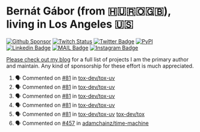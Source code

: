 # Bernát Gábor (from 🇭🇺🇷🇴🇬🇧), living in Los Angeles 🇺🇸

[![Github Sponsor](https://img.shields.io/static/v1?label=Sponsor&message=%E2%9D%A4&logo=GitHub&link=https://github.com/sponsors/gaborbernat&style=flat-square)](https://github.com/sponsors/gaborbernat)
[![Twitch Status](https://img.shields.io/twitch/status/gaborbernat?style=flat-square)](https://www.twitch.tv/gaborbernat)
[![Twitter Badge](https://img.shields.io/badge/-@gjbernat-1ca0f1?style=flat-square&labelColor=1ca0f1&logo=twitter&logoColor=white&link=https://twitter.com/gjbernat)](https://twitter.com/gjbernat)
[![PyPI](https://img.shields.io/badge/-gaborbernat-0073b7?style=flat-square&logo=Python&logoColor=white&link=https://pypi.org/user/gaborbernat/)](https://pypi.org/user/gaborbernat/)
[![Linkedin Badge](https://img.shields.io/badge/-gaborbernat-blue?style=flat-square&logo=Linkedin&logoColor=white&link=https://www.linkedin.com/in/gaborbernat/)](https://www.linkedin.com/in/gaborbernat/)
[![MAIL Badge](https://img.shields.io/badge/-gaborjbernat@gmail.com-c14438?style=flat-square&logo=Gmail&logoColor=white&link=mailto:gaborjbernat@gmail.com)](mailto:gaborjbernat@gmail.com)
[![Instagram Badge](https://img.shields.io/badge/-@gabor__bernat-845EC2?style=flat-square&labelColor=white&logo=Instagram&link=https://instagram.com/gabor_bernat/)](https://instagram.com/gabor_bernat)

[Please check out my blog](https://bernat.tech/about/) for a full list of projects I am the primary author and maintain.
Any kind of sponsorship for these effort is much appreciated.

<!--START_SECTION:activity-->

1. 🗣 Commented on [#81](https://github.com/tox-dev/tox-uv/issues/81#issuecomment-2395489479) in [tox-dev/tox-uv](https://github.com/tox-dev/tox-uv)
2. 🗣 Commented on [#81](https://github.com/tox-dev/tox-uv/issues/81#issuecomment-2395135010) in [tox-dev/tox-uv](https://github.com/tox-dev/tox-uv)
3. 🗣 Commented on [#81](https://github.com/tox-dev/tox-uv/issues/81#issuecomment-2395134972) in [tox-dev/tox-uv](https://github.com/tox-dev/tox-uv)
4. 🗣 Commented on [#81](https://github.com/tox-dev/tox-uv/issues/81#issuecomment-2395120288) in [tox-dev/tox-uv](https://github.com/tox-dev/tox-uv)
5. 🗣 Commented on [#81](https://github.com/tox-dev/tox-uv/issues/81#issuecomment-2395117317) in [tox-dev/tox-uv](https://github.com/tox-dev/tox-uv)
   [tox-dev/tox](https://github.com/tox-dev/tox)
5. 🗣 Commented on [#457](https://github.com/adamchainz/time-machine/pull/457#issuecomment-2197730644) in
[adamchainz/time-machine](https://github.com/adamchainz/time-machine)
<!--END_SECTION:activity-->
